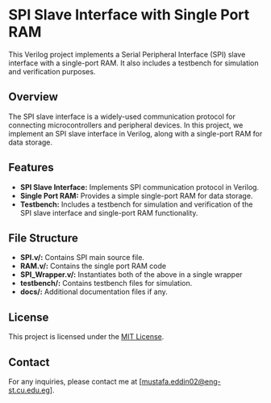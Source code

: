 # SPI Slave Interface with Single Port RAM

This Verilog project implements a Serial Peripheral Interface (SPI) slave interface with a single-port RAM. It also includes a testbench for simulation and verification purposes.

## Overview

The SPI slave interface is a widely-used communication protocol for connecting microcontrollers and peripheral devices. In this project, we implement an SPI slave interface in Verilog, along with a single-port RAM for data storage.

## Features

- **SPI Slave Interface:** Implements SPI communication protocol in Verilog.
- **Single Port RAM:** Provides a simple single-port RAM for data storage.
- **Testbench:** Includes a testbench for simulation and verification of the SPI slave interface and single-port RAM functionality.



## File Structure

- **SPI.v/:** Contains SPI main source file.
- **RAM.v/:** Contains the single port RAM code
- **SPI_Wrapper.v/:** Instantiates both of the above in a single wrapper
- **testbench/:** Contains testbench files for simulation.
- **docs/:** Additional documentation files if any.


## License

This project is licensed under the [MIT License](LICENSE).


## Contact

For any inquiries, please contact me at [mustafa.eddin02@eng-st.cu.edu.eg].

